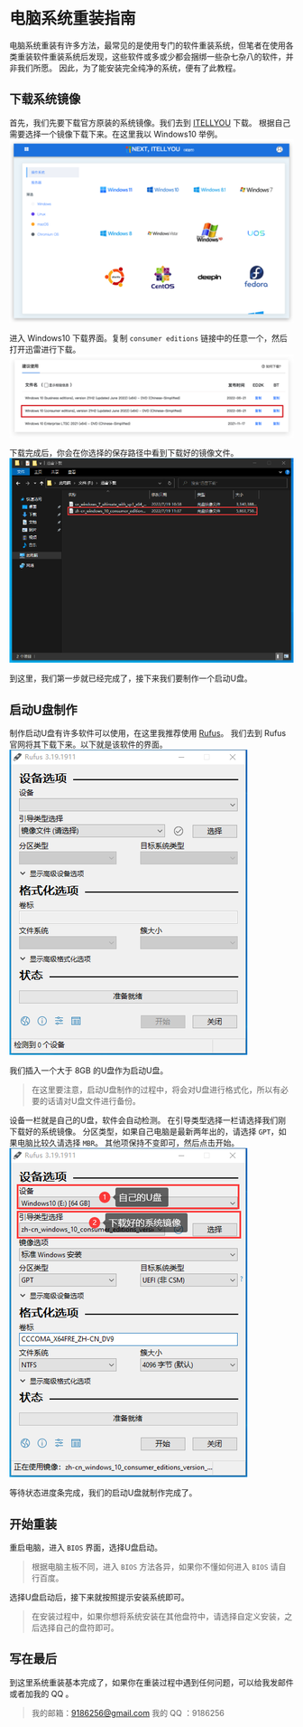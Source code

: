 # 电脑系统重装指南

电脑系统重装有许多方法，最常见的是使用专门的软件重装系统，但笔者在使用各类重装软件重装系统后发现，这些软件或多或少都会捆绑一些杂七杂八的软件，并非我们所愿。
因此，为了能安装完全纯净的系统，便有了此教程。

## 下载系统镜像

首先，我们先要下载官方原装的系统镜像。我们去到 [ITELLYOU](https://next.itellyou.cn/) 下载。
根据自己需要选择一个镜像下载下来。在这里我以 Windows10 举例。
![](images/2022-07-19-13-40-06.png)

进入 Windows10 下载界面。复制 `consumer editions` 链接中的任意一个，然后打开迅雷进行下载。
![](images/2022-07-19-13-41-47.png)

下载完成后，你会在你选择的保存路径中看到下载好的镜像文件。
![](images/2022-07-19-13-46-57.png)

到这里，我们第一步就已经完成了，接下来我们要制作一个启动U盘。

## 启动U盘制作

制作启动U盘有许多软件可以使用，在这里我推荐使用 [Rufus](https://rufus.ie/zh/)。
我们去到 Rufus 官网将其下载下来。以下就是该软件的界面。
![](images/2022-07-19-13-51-30.png)

我们插入一个大于 8GB 的U盘作为启动U盘。
> 在这里要注意，启动U盘制作的过程中，将会对U盘进行格式化，所以有必要的话请对U盘文件进行备份。

设备一栏就是自己的U盘，软件会自动检测。
在引导类型选择一栏请选择我们刚下载好的系统镜像。
分区类型，如果自己电脑是最新两年出的，请选择 `GPT`，如果电脑比较久请选择 `MBR`。
其他项保持不变即可，然后点击开始。
![](images/2022-07-19-13-56-48.png)

等待状态进度条完成，我们的启动U盘就制作完成了。

## 开始重装

重启电脑，进入 `BIOS` 界面，选择U盘启动。
> 根据电脑主板不同，进入 `BIOS` 方法各异，如果你不懂如何进入 `BIOS` 请自行百度。

选择U盘启动后，接下来就按照提示安装系统即可。
> 在安装过程中，如果你想将系统安装在其他盘符中，请选择自定义安装，之后选择自己的盘符即可。

## 写在最后

到这里系统重装基本完成了，如果你在重装过程中遇到任何问题，可以给我发邮件或者加我的 QQ 。
> 我的邮箱：9186256@gmail.com
> 我的 QQ ：9186256